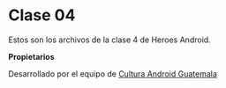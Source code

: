 Clase 04
=====================
Estos son los archivos de la clase 4 de Heroes Android.


**Propietarios**

Desarrollado por el equipo de [Cultura Android Guatemala](http://www.facebook.com/androidgt)
